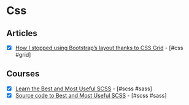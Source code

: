 # Css

## Articles

* [x] [How I stopped using Bootstrap’s layout thanks to CSS Grid](https://blog.theodo.fr/2018/03/stop-using-bootstrap-layout-thanks-to-css-grid/) - [#css #grid]

## Courses

* [x] [Learn the Best and Most Useful SCSS](https://egghead.io/courses/learn-the-best-and-most-useful-scss) - [#scss #sass]
* [x] [Source code to Best and Most Useful SCSS](https://github.com/Pickra/SassyEgghead) - [#scss #sass]
